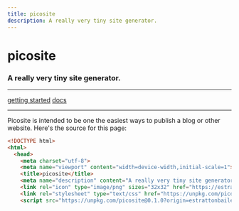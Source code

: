 ```yaml
---
title: picosite
description: A really very tiny site generator.
---
```

# picosite
### A really very tiny site generator.

* * *

[getting started](/docs/getting-started)
[docs](/docs)

* * *

Picosite is intended to be one the easiest ways to publish a blog or other
website.  Here's the source for this page:

```html
<!DOCTYPE html>
<html>
  <head>
    <meta charset="utf-8">
    <meta name="viewport" content="width=device-width,initial-scale=1">
    <title>picosite</title>
    <meta name="description" content="A really very tiny site generator." />
    <link rel="icon" type="image/png" sizes="32x32" href="https://estrattonbailey.com/favicon.png">
    <link rel="stylesheet" type="text/css" href="https://unpkg.com/picosite@0.1.0/themes/default.css">
    <script src="https://unpkg.com/picosite@0.1.0?origin=estrattonbailey/picosite-docs"></script>
```
